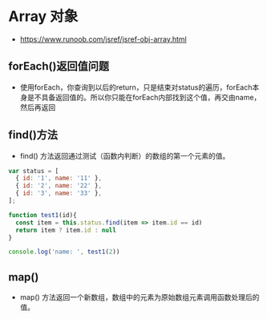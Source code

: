 # Array 对象

* https://www.runoob.com/jsref/jsref-obj-array.html

## forEach()返回值问题

* 使用forEach，你查询到以后的return，只是结束对status的遍历，forEach本身是不具备返回值的。所以你只能在forEach内部找到这个值，再交由name，然后再返回

## find()方法

* find() 方法返回通过测试（函数内判断）的数组的第一个元素的值。

~~~javascript
var status = [
  { id: '1', name: '11' },
  { id: '2', name: '22' },
  { id: '3', name: '33' },
];

function test1(id){
  const item = this.status.find(item => item.id == id)
  return item ? item.id : null
}

console.log('name: ', test1(2))
~~~

## map()

* map() 方法返回一个新数组，数组中的元素为原始数组元素调用函数处理后的值。